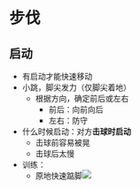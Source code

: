 # 步伐
## 启动
- 有启动才能快速移动
- 小跳，脚尖发力（仅脚尖着地）
	- 根据方向，确定前后或左右
		- 前后：向前向后
		- 左右：防守
- 什么时候启动：对方**击球时启动**
	- 击球前容易被晃
	- 击球后太慢
- 训练：
	- 原地快速踮脚![](https://raw.githubusercontent.com/alwaysmissin/picgo/main/%E5%90%AF%E5%8A%A8%E8%AE%AD%E7%BB%83.gif)
